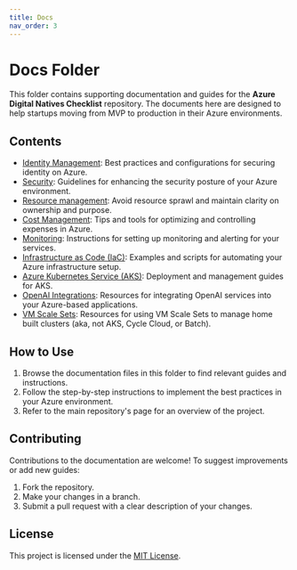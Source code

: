 ```yaml
---
title: Docs
nav_order: 3
---
```


# Docs Folder

This folder contains supporting documentation and guides for the **Azure Digital Natives Checklist** repository. The documents here are designed to help startups moving from MVP to production in their Azure environments.

## Contents

- [Identity Management](/docs/identity-access.html#entra-id): Best practices and configurations for securing identity on Azure.
- [Security](/docs/networking-security.html#vnets-subnets-nsgs): Guidelines for enhancing the security posture of your Azure environment.
- [Resource management](/docs/resource-management.html#organization-strategy): Avoid resource sprawl and maintain clarity on ownership and purpose.
- [Cost Management](/docs/cost-finops.html#cost-management): Tips and tools for optimizing and controlling expenses in Azure.
- [Monitoring](/docs/monitoring-observability.html#azure-monitor): Instructions for setting up monitoring and alerting for your services.
- [Infrastructure as Code (IaC)](/docs/infrastructure-as-code.html#iac-tools): Examples and scripts for automating your Azure infrastructure setup.
- [Azure Kubernetes Service (AKS)](/docs/aks-app-architecture.html#aks-guidance): Deployment and management guides for AKS.
- [OpenAI Integrations](/docs/azure-openai.html#aoai-best-practices): Resources for integrating OpenAI services into your Azure-based applications.
- [VM Scale Sets](/docs/vm-scale-sets.html): Resources for using VM Scale Sets to manage home built clusters (aka, not AKS, Cycle Cloud, or Batch).

## How to Use

1. Browse the documentation files in this folder to find relevant guides and instructions.
2. Follow the step-by-step instructions to implement the best practices in your Azure environment.
3. Refer to the main repository's page for an overview of the project.

## Contributing

Contributions to the documentation are welcome! To suggest improvements or add new guides:
1. Fork the repository.
2. Make your changes in a branch.
3. Submit a pull request with a clear description of your changes.

## License

This project is licensed under the [MIT License](../LICENSE).
